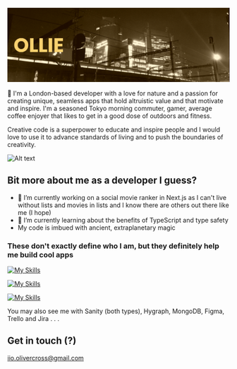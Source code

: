 [![MasterHead](https://raw.githubusercontent.com/Ollie-C/ollie-c/main/banner.png)](https://github.com/Ollie-C)

👋 I'm a London-based developer with a love for nature and a passion for creating unique, seamless apps that hold altruistic value and that motivate and inspire. I'm a seasoned Tokyo morning commuter, gamer, average coffee enjoyer that likes to get in a good dose of outdoors and fitness.

Creative code is a superpower to educate and inspire people and I would love to use it to advance standards of living and to push the boundaries of creativity. 

![Alt text](https://spotify-recently-played-readme.vercel.app/api?user=motijeo&count=1)

## Bit more about me as a developer I guess? 

- 🔭 I’m currently working on a social movie ranker in Next.js as I can't live without lists and movies in lists and I know there are others out there like me (I hope)
- 🌱 I’m currently learning about the benefits of TypeScript and type safety
- My code is imbued with ancient, extraplanetary magic

### These don't exactly define who I am, but they definitely help me build cool apps


[![My Skills](https://skillicons.dev/icons?i=css,html,js,0,nodejs,0,0,0,vercel,firebase,jest&perline=12)](https://skillicons.dev)

[![My Skills](https://skillicons.dev/icons?i=ts,0,py,0,express,0,0,0,0,prisma,0&perline=12)](https://skillicons.dev)

[![My Skills](https://skillicons.dev/icons?i=nextjs,react,graphql,0,supabase,mysql,sass,0,gcp,photoshop,illustrator&perline=12)](https://skillicons.dev)

You may also see me with Sanity (both types), Hygraph, MongoDB, Figma, Trello and Jira . . .


## Get in touch (?)

iio.olivercross@gmail.com


